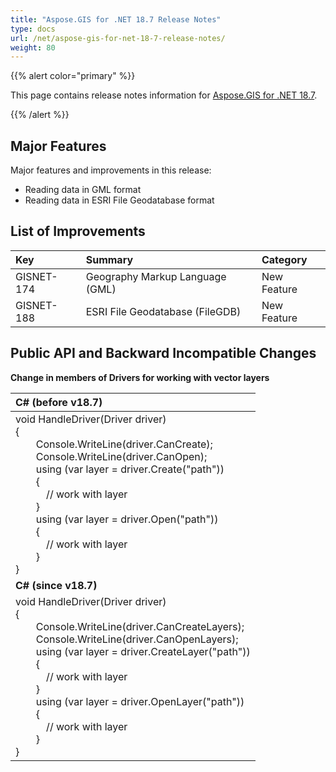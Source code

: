 ```yaml
---
title: "Aspose.GIS for .NET 18.7 Release Notes"
type: docs
url: /net/aspose-gis-for-net-18-7-release-notes/
weight: 80
---
```


{{% alert color="primary" %}} 

This page contains release notes information for [Aspose.GIS for .NET 18.7](https://downloads.aspose.com/gis/net).

{{% /alert %}} 
## **Major Features**
Major features and improvements in this release:

- Reading data in GML format
- Reading data in ESRI File Geodatabase format
## **List of Improvements**

|**Key**|**Summary**|**Category**|
| :- | :- | :- |
|GISNET-174|Geography Markup Language (GML)|New Feature|
|GISNET-188|ESRI File Geodatabase (FileGDB)|New Feature|
## **Public API and Backward Incompatible Changes**
**Change in members of Drivers for working with vector layers** 

|**C# (before v18.7)**|
| :- |
|void HandleDriver(Driver driver)<br>{<br>`    `Console.WriteLine(driver.CanCreate);<br>`    `Console.WriteLine(driver.CanOpen);<br>`    `using (var layer = driver.Create("path"))<br>`    `{<br>`      `// work with layer<br>`    `}<br>`    `using (var layer = driver.Open("path"))<br>`    `{<br>`      `// work with layer<br>`    `}<br>}|
|**C# (since v18.7)**|
|void HandleDriver(Driver driver)<br>{<br>`    `Console.WriteLine(driver.CanCreateLayers);<br>`    `Console.WriteLine(driver.CanOpenLayers);<br>`    `using (var layer = driver.CreateLayer("path"))<br>`    `{<br>`      `// work with layer<br>`    `}<br>`    `using (var layer = driver.OpenLayer("path"))<br>`    `{<br>`      `// work with layer<br>`    `}<br>}|

